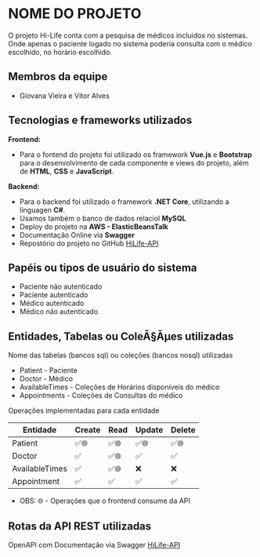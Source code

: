 # NOME DO PROJETO

O projeto Hi-Life conta com a pesquisa de médicos incluidos no sistemas. Onde 
apenas o paciente logado no sistema poderia consulta com o médico escolhido, no horário escolhido. 

## Membros da equipe

- Giovana Vieira e Vitor Alves

## Tecnologias e frameworks utilizados

**Frontend:**

- Para o fontend do projeto foi utilizado os framework **Vue.js** e **Bootstrap** para o desenvolvimento de cada componente e views do projeto, além de 
**HTML**, **CSS**  e **JavaScript**.

**Backend:**
- Para o backend foi utilizado o framework **.NET Core**, utilizando a linguagen **C#**.
- Usamos também o banco de dados relaciol **MySQL**
- Deploy do projeto na **AWS - ElasticBeansTalk**
- Documentação Online via **Swagger**
- Repostório do projeto no GitHub [HiLife-API](https://github.com/aSTRonuun/web-server-HiLife-api)

## Papéis ou tipos de usuário do sistema

- Paciente não autenticado 
- Paciente autenticado 
- Médico autenticado 
- Médico não autenticado

## Entidades, Tabelas ou ColeÃ§Ãµes utilizadas

Nome das tabelas (bancos sql) ou coleções (bancos nosql) utilizadas
- Patient - Paciente
- Doctor - Médico
- AvailableTimes - Coleções de Horários disponíveis do médico
- Appointments - Coleções de Consultas do médico


Operações implementadas para cada entidade

| Entidade| Create | Read | Update | Delete |
| --- | --- | --- | --- | --- |
| Patient | ✅🌐 |  ✅🌐  | ✅🌐 | ✅🌐 |
| Doctor | ✅ |  ✅🌐  |  ✅ | ✅ |
| AvailableTimes | ✅ |  ✅🌐  | ❌ | ❌ |
| Appointment | ✅ | ✅ | ✅ | ✅

- OBS: 🌐 - Operações que o frontend consume da API

## Rotas da API REST utilizadas

OpenAPI com Documentação via Swagger [HiLife-API](http://hilifeapi4-env.eba-9z5dxudh.us-east-1.elasticbeanstalk.com/swagger/index.html)